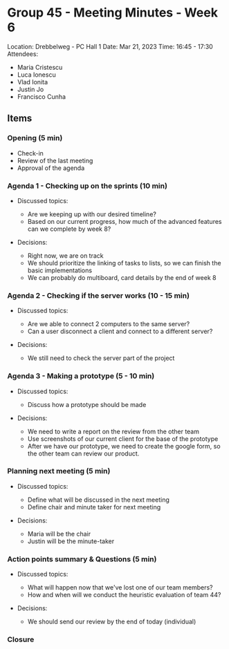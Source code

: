 # Group 45 - Meeting Minutes - Week 6

Location: Drebbelweg - PC Hall 1
Date: Mar 21, 2023
Time: 16:45 - 17:30
Attendees: 
- Maria Cristescu
- Luca Ionescu
- Vlad Ionita
- Justin Jo
- Francisco Cunha

## Items
### Opening (5 min)
- Check-in
- Review of the last meeting
- Approval of the agenda

### Agenda 1 - Checking up on the sprints (10 min)
- Discussed topics:
    - Are we keeping up with our desired timeline?
    - Based on our current progress, how much of the advanced features can we complete by week 8?

- Decisions: 
    - Right now, we are on track
    - We should prioritize the linking of tasks to lists, so we can finish the basic implementations
    - We can probably do multiboard, card details by the end of week 8

### Agenda 2 - Checking if the server works (10 - 15 min)
- Discussed topics:
    - Are we able to connect 2 computers to the same server?
    - Can a user disconnect a client and connect to a different server?

- Decisions: 
    - We still need to check the server part of the project

### Agenda 3 - Making a prototype (5 - 10 min)
- Discussed topics:
    - Discuss how a prototype should be made

- Decisions: 
    - We need to write a report on the review from the other team
    - Use screenshots of our current client for the base of the prototype
    - After we have our prototype, we need to create the google form, so the other team can review our product.

### Planning next meeting (5 min)
- Discussed topics:
    - Define what will be discussed in the next meeting
    - Define chair and minute taker for next meeting

- Decisions: 
    - Maria will be the chair
    - Justin will be the minute-taker

### Action points summary & Questions (5 min)
- Discussed topics:
    - What will happen now that we've lost one of our team members?
    - How and when will we conduct the heuristic evaluation of team 44?

- Decisions: 
    - We should send our review by the end of today (individual)
  
### Closure
